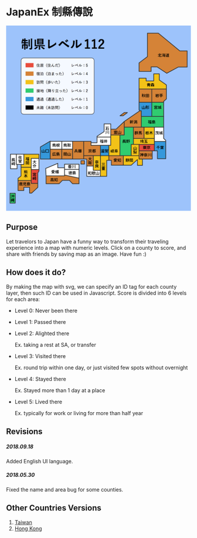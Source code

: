 # JapanEx 制縣傳說

![JapanEx](preview.png)

## Purpose

Let travelors to Japan have a funny way to transform their traveling experience into a map with numeric levels. Click on a county to score, and share with friends by saving map as an image. Have fun :)

## How does it do?

By making the map with svg, we can specify an ID tag for each county layer, then such ID can be used in Javascript. Score is divided into 6 levels for each area:

- Level 0: Never been there
- Level 1: Passed there
- Level 2: Alighted there

  Ex. taking a rest at SA, or transfer

- Level 3: Visited there

  Ex. round trip within one day, or just visited few spots without overnight

- Level 4: Stayed there

  Ex. Stayed more than 1 day at a place

- Level 5: Lived there

  Ex. typically for work or living for more than half year

## Revisions

##### 2018.09.18

Added English UI language.

##### 2018.05.30

Fixed the name and area bug for some counties.

## Other Countries Versions

1. [Taiwan](https://zhung.com.tw/taiwanex)
2. [Hong Kong](http://www.thelittleprince.hk/hongkong/)
